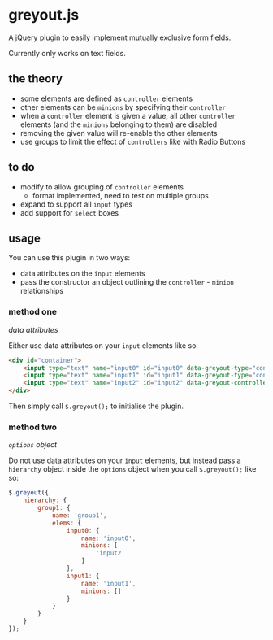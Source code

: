 # greyout.js #

A jQuery plugin to easily implement mutually exclusive form fields.

Currently only works on text fields.

## the theory ##

* some elements are defined as `controller` elements
* other elements can be `minions` by specifying their `controller`
* when a `controller` element is given a value, all other `controller` elements (and the `minions` belonging to them) are disabled
* removing the given value will re-enable the other elements
* use groups to limit the effect of `controllers` like with Radio Buttons

## to do ##

* modify to allow grouping of `controller` elements
   * format implemented, need to test on multiple groups
* expand to support all `input` types
* add support for `select` boxes

## usage ##

You can use this plugin in two ways:

* data attributes on the `input` elements
* pass the constructor an object outlining the `controller` - `minion` relationships

### method one ###

*data attributes*

Either use data attributes on your `input` elements like so:

```html
<div id="container">
	<input type="text" name="input0" id="input0" data-greyout-type="controller" />
	<input type="text" name="input1" id="input1" data-greyout-type="controller" />
	<input type="text" name="input2" id="input2" data-greyout-controller="input0" />
</div>
```

Then simply call `$.greyout();` to initialise the plugin.

### method two ###

*`options` object*

Do not use data attributes on your `input` elements, but instead pass a `hierarchy` object inside the `options` object when you call `$.greyout();` like so:

```js
$.greyout({
	hierarchy: {
		group1: {
			name: 'group1',
			elems: {
				input0: {
					name: 'input0',
					minions: [
						'input2'
					]
				},
				input1: {
					name: 'input1',
					minions: []
				}
			}
		}
	}
});
```
